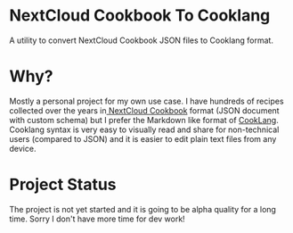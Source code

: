 # NextCloud Cookbook To Cooklang
A utility to convert NextCloud Cookbook JSON files to Cooklang format.

# Why?
Mostly a personal project for my own use case. I have hundreds of recipes collected over the years in[ NextCloud Cookbook](https://github.com/nextcloud/cookbook) format (JSON document with custom schema) but I prefer the Markdown like format of [CookLang](https://cooklang.org/). Cooklang syntax is very easy to visually read and share for non-technical users (compared to JSON) and it is easier to edit plain text files from any device.

# Project Status
The project is not yet started and it is going to be alpha quality for a long time. Sorry I don't have more time for dev work!
